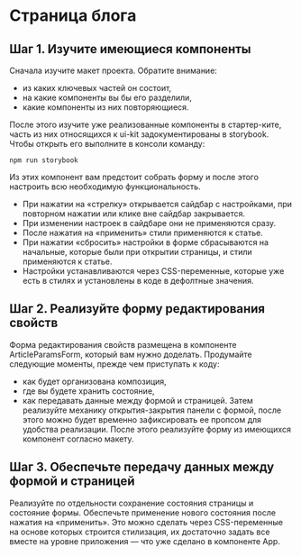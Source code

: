 # Страница блога

## Шаг 1. Изучите имеющиеся компоненты
Сначала изучите макет проекта. Обратите внимание:

- из каких ключевых частей он состоит,
- на какие компоненты вы бы его разделили,
- какие компоненты из них повторяющиеся.

После этого изучите уже реализованные компоненты в стартер-ките, часть из них относящихся к ui-kit задокументированы в storybook. Чтобы открыть его выполните в консоли команду:

```
npm run storybook
```

Из этих компонент вам предстоит собрать форму и после этого настроить всю необходимую функциональность.

- При нажатии на «стрелку» открывается сайдбар с настройками, при повторном нажатии или клике вне сайдбар закрывается.
- При изменении настроек в сайдбаре они не применяются сразу.
- После нажатия на «применить» стили применяются к статье.
- При нажатии «сбросить» настройки в форме сбрасываются на начальные, которые были при открытии страницы, и стили применяются к статье.
- Настройки устанавливаются через CSS-переменные, которые уже есть в стилях и установлены в коде в дефолтные значения.

## Шаг 2. Реализуйте форму редактирования свойств

Форма редактирования свойств размещена в компоненте ArticleParamsForm, который вам нужно доделать.
Продумайте следующие моменты, прежде чем приступать к коду: 
- как будет организована композиция,
- где вы будете хранить состояние,
- как передавать данные между формой и страницей.
Затем реализуйте механику открытия-закрытия панели с формой, после этого можно будет временно зафиксировать ее пропсом для удобства реализации.
После этого реализуйте форму из имеющихся компонент согласно макету.

## Шаг 3. Обеспечьте передачу данных между формой и страницей

Реализуйте по отдельности сохранение состояния страницы и состояние формы. Обеспечьте применение нового состояния после нажатия на «применить».
Это можно сделать через CSS-переменные на основе которых строится стилизация, их достаточно задать все вместе на уровне приложения — что уже сделано в компоненте App.
